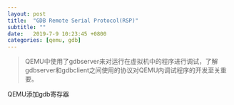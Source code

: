 ```yaml
---
layout: post
title:  "GDB Remote Serial Protocol(RSP)"
subtitle: ""
date:   2019-7-9 10:23:45 +0800
categories: [qemu, gdb]
---
```


>QEMU中使用了gdbserver来对运行在虚拟机中的程序进行调试，了解gdbserver和gdbclient之间使用的协议对QEMU内调试程序的开发至关重要。

QEMU添加gdb寄存器

